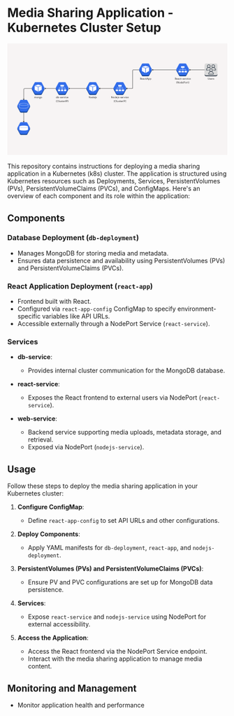 # Media Sharing Application - Kubernetes Cluster Setup

![Project-Overview](diagram.png)


This repository contains instructions for deploying a media sharing application in a Kubernetes (k8s) cluster. The application is structured using Kubernetes resources such as Deployments, Services, PersistentVolumes (PVs), PersistentVolumeClaims (PVCs), and ConfigMaps. Here's an overview of each component and its role within the application:

## Components

### Database Deployment (`db-deployment`)

- Manages MongoDB for storing media and metadata.
- Ensures data persistence and availability using PersistentVolumes (PVs) and PersistentVolumeClaims (PVCs).

### React Application Deployment (`react-app`)

- Frontend built with React.
- Configured via `react-app-config` ConfigMap to specify environment-specific variables like API URLs.
- Accessible externally through a NodePort Service (`react-service`).

### Services

- **db-service**:
  - Provides internal cluster communication for the MongoDB database.
  
- **react-service**:
  - Exposes the React frontend to external users via NodePort (`react-service`).
  
- **web-service**:
  - Backend service supporting media uploads, metadata storage, and retrieval.
  - Exposed via NodePort (`nodejs-service`).

## Usage

Follow these steps to deploy the media sharing application in your Kubernetes cluster:

1. **Configure ConfigMap**:
   - Define `react-app-config` to set API URLs and other configurations.

2. **Deploy Components**:
   - Apply YAML manifests for `db-deployment`, `react-app`, and `nodejs-deployment`.

3. **PersistentVolumes (PVs) and PersistentVolumeClaims (PVCs)**:
   - Ensure PV and PVC configurations are set up for MongoDB data persistence.

4. **Services**:
   - Expose `react-service` and `nodejs-service` using NodePort for external accessibility.

5. **Access the Application**:
   - Access the React frontend via the NodePort Service endpoint.
   - Interact with the media sharing application to manage media content.

## Monitoring and Management

- Monitor application health and performance
